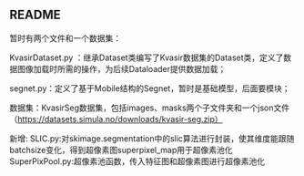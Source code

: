 ## README

暂时有两个文件和一个数据集：

KvasirDataset.py ：继承Dataset类编写了Kvasir数据集的Dataset类，定义了数据图像加载时所需的操作，为后续Dataloader提供数据加载；

segnet.py：定义了基于Mobile结构的Segnet，暂时是基础模型，后面要模块；

数据集：KvasirSeg数据集，包括images、masks两个子文件夹和一个json文件（https://datasets.simula.no/downloads/kvasir-seg.zip）

新增:
SLIC.py:对skimage.segmentation中的slic算法进行封装，使其维度能跟随batchsize变化，得到超像素图superpixel_map用于超像素池化
SuperPixPool.py:超像素池函数，传入特征图和超像素图进行超像素池化



